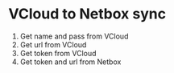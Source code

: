 # VCloud to Netbox sync

1. Get name and pass from VCloud
2. Get url from VCloud
3. Get token from VCloud
4. Get token and url from Netbox
